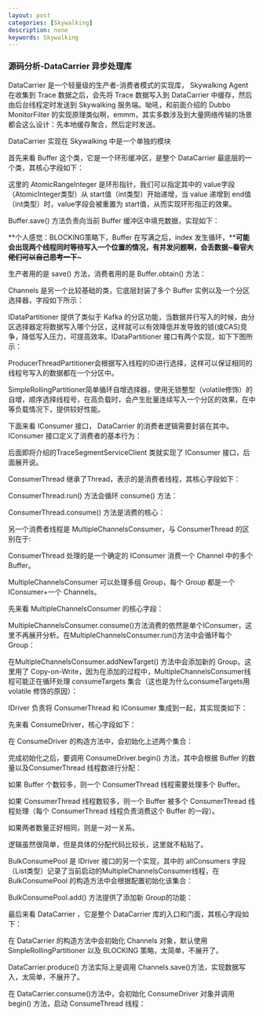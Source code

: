 ```yaml
---
layout: post
categories: [Skywalking]
description: none
keywords: Skywalking
---
```


### 源码分析-DataCarrier 异步处理库

DataCarrier 是一个轻量级的生产者-消费者模式的实现库， Skywalking Agent 在收集到 Trace 数据之后，会先将 Trace 数据写入到 DataCarrier 中缓存，然后由后台线程定时发送到 Skywalking 服务端。呦吼，和前面介绍的 Dubbo MonitorFilter 的实现原理类似啊，emmm，其实多数涉及到大量网络传输的场景都会这么设计：先本地缓存聚合，然后定时发送。

DataCarrier 实现在 Skywalking 中是一个单独的模块

首先来看 Buffer 这个类，它是一个环形缓冲区，是整个 DataCarrier 最底层的一个类，其核心字段如下：

这里的 AtomicRangeInteger 是环形指针，我们可以指定其中的 value字段（AtomicInteger类型）从 start值（int类型）开始递增，当 value 递增到 end值（int类型）时，value字段会被重置为 start值，从而实现环形指正的效果。

Buffer.save() 方法负责向当前 Buffer 缓冲区中填充数据，实现如下：

**个人感觉：BLOCKING策略下，Buffer 在写满之后，index 发生循环，****可能会出现两个线程同时等待写入一个位置的情况，有并发问题啊，会丢数据~~~看官大佬们可以自己思考一下~~~**

生产者用的是 save() 方法，消费者用的是 Buffer.obtain() 方法：

Channels 是另一个比较基础的类，它底层封装了多个 Buffer 实例以及一个分区选择器，字段如下所示：

IDataPartitioner 提供了类似于 Kafka 的分区功能，当数据并行写入的时候，由分区选择器定将数据写入哪个分区，这样就可以有效降低并发导致的锁(或CAS)竞争，降低写入压力，可提高效率。IDataPartitioner 接口有两个实现，如下下图所示：

ProducerThreadPartitioner会根据写入线程的ID进行选择，这样可以保证相同的线程号写入的数据都在一个分区中。

SimpleRollingPartitioner简单循环自增选择器，使用无锁整型（volatile修饰）的自增，顺序选择线程号，在高负载时，会产生批量连续写入一个分区的效果，在中等负载情况下，提供较好性能。

下面来看 IConsumer 接口， DataCarrier 的消费者逻辑需要封装在其中。IConsumer 接口定义了消费者的基本行为：

后面即将介绍的TraceSegmentServiceClient 类就实现了 IConsumer 接口，后面展开说。

ConsumerThread 继承了Thread，表示的是消费者线程，其核心字段如下：

ConsumerThread.run() 方法会循环 consume() 方法：

ConsumerThread.consume() 方法是消费的核心：

另一个消费者线程是 MultipleChannelsConsumer，与 ConsumerThread 的区别在于:

ConsumerThread 处理的是一个确定的 IConsumer 消费一个 Channel 中的多个 Buffer。

MultipleChannelsConsumer 可以处理多组 Group，每个 Group 都是一个IConsumer+一个 Channels。

先来看 MultipleChannelsConsumer 的核心字段：

MultipleChannelsConsumer.consume()方法消费的依然是单个IConsumer，这里不再展开分析。在MultipleChannelsConsumer.run()方法中会循环每个 Group：

在MultipleChannelsConsumer.addNewTarget() 方法中会添加新的 Group。这里用了 Copy-on-Write，因为在添加的过程中，MultipleChannelsConsumer线程可能正在循环处理 consumeTargets 集合（这也是为什么consumeTargets用 volatile 修饰的原因）：

IDriver 负责将 ConsumerThread 和 IConsumer 集成到一起，其实现类如下：

先来看 ConsumeDriver，核心字段如下：

在 ConsumeDriver 的构造方法中，会初始化上述两个集合：

完成初始化之后，要调用 ConsumeDriver.begin() 方法，其中会根据 Buffer 的数量以及ConsumerThread 线程数进行分配：

如果 Buffer 个数较多，则一个 ConsumerThread 线程需要处理多个 Buffer。

如果 ConsumerThread 线程数较多，则一个 Buffer 被多个 ConsumerThread 线程处理（每个 ConsumerThread 线程负责消费这个 Buffer 的一段）。

如果两者数量正好相同，则是一对一关系。

逻辑虽然很简单，但是具体的分配代码比较长，这里就不粘贴了。

BulkConsumePool 是 IDriver 接口的另一个实现，其中的 allConsumers 字段（List类型）记录了当前启动的MultipleChannelsConsumer线程，在BulkConsumePool 的构造方法中会根据配置初始化该集合：

BulkConsumePool.add() 方法提供了添加新 Group的功能：

最后来看 DataCarrier ，它是整个 DataCarrier 库的入口和门面，其核心字段如下：

在 DataCarrier 的构造方法中会初始化 Channels 对象，默认使用 SimpleRollingPartitioner 以及 BLOCKING 策略，太简单，不展开了。

DataCarrier.produce() 方法实际上是调用 Channels.save()方法，实现数据写入，太简单，不展开了。

在 DataCarrier.consume()方法中，会初始化 ConsumeDriver 对象并调用 begin() 方法，启动 ConsumeThread 线程：